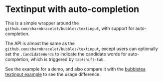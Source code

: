 # Textinput with auto-completion

This is a simple wrapper around the `github.com/charmbracelet/bubbles/textinput`, with support for auto-completion.

The API is almost the same as the `github.com/charmbracelet/bubbles/textinput`, except users can optionally set the `.CandidateWords` to indicate the candidate words for auto-completion, which is triggered by `tab`/`shift-tab`.

See the example for a demo, and also compare it with the [bubbletea textinput example](https://github.com/charmbracelet/bubbletea/blob/master/examples/textinput/main.go) to see the usage difference.
